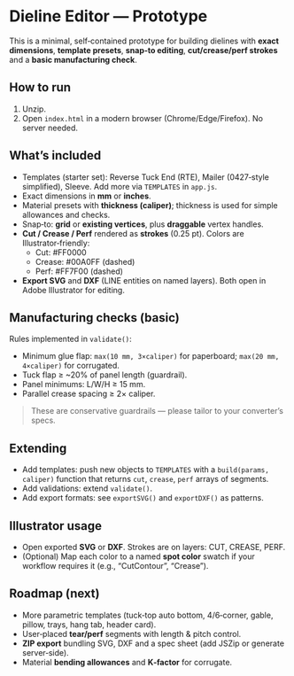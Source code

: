 # Dieline Editor — Prototype

This is a minimal, self‑contained prototype for building dielines with **exact dimensions**, **template presets**, **snap‑to editing**, **cut/crease/perf strokes** and a **basic manufacturing check**.

## How to run
1. Unzip.
2. Open `index.html` in a modern browser (Chrome/Edge/Firefox). No server needed.

## What’s included
- Templates (starter set): Reverse Tuck End (RTE), Mailer (0427‑style simplified), Sleeve. Add more via `TEMPLATES` in `app.js`.
- Exact dimensions in **mm** or **inches**.
- Material presets with **thickness (caliper)**; thickness is used for simple allowances and checks.
- Snap‑to: **grid** or **existing vertices**, plus **draggable** vertex handles.
- **Cut / Crease / Perf** rendered as **strokes** (0.25 pt). Colors are Illustrator‑friendly:
  - Cut: #FF0000
  - Crease: #00A0FF (dashed)
  - Perf: #FF7F00 (dashed)
- **Export SVG** and **DXF** (LINE entities on named layers). Both open in Adobe Illustrator for editing.

## Manufacturing checks (basic)
Rules implemented in `validate()`:
- Minimum glue flap: `max(10 mm, 3×caliper)` for paperboard; `max(20 mm, 4×caliper)` for corrugated.
- Tuck flap ≥ ~20% of panel length (guardrail).
- Panel minimums: L/W/H ≥ 15 mm.
- Parallel crease spacing ≥ 2× caliper.

> These are conservative guardrails — please tailor to your converter’s specs.

## Extending
- Add templates: push new objects to `TEMPLATES` with a `build(params, caliper)` function that returns `cut`, `crease`, `perf` arrays of segments.
- Add validations: extend `validate()`.
- Add export formats: see `exportSVG()` and `exportDXF()` as patterns.

## Illustrator usage
- Open exported **SVG** or **DXF**. Strokes are on layers: CUT, CREASE, PERF.
- (Optional) Map each color to a named **spot color** swatch if your workflow requires it (e.g., “CutContour”, “Crease”).

## Roadmap (next)
- More parametric templates (tuck‑top auto bottom, 4/6‑corner, gable, pillow, trays, hang tab, header card).
- User‑placed **tear/perf** segments with length & pitch control.
- **ZIP export** bundling SVG, DXF and a spec sheet (add JSZip or generate server‑side).
- Material **bending allowances** and **K‑factor** for corrugate.

